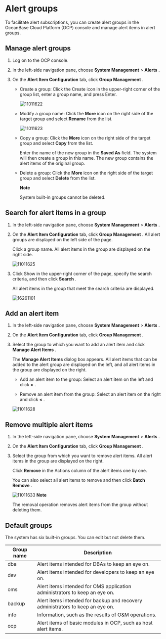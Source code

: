 Alert groups 
=================================

To facilitate alert subscriptions, you can create alert groups in the OceanBase Cloud Platform (OCP) console and manage alert items in alert groups. 

Manage alert groups 
----------------------------------------

1. Log on to the OCP console.

   

2. In the left-side navigation pane, choose **System Management** \> **Alerts** .

   

3. On the **Alert Item Configuration** tab, click **Group Management** . 

   * Create a group: Click the Create icon in the upper-right corner of the group list, enter a group name, and press Enter.

     ![11011622](https://help-static-aliyun-doc.aliyuncs.com/assets/img/en-US/0314306461/p346304.png)
     
   
   * Modify a group name: Click the **More** icon on the right side of the target group and select **Rename** from the list.

     ![11011623](https://help-static-aliyun-doc.aliyuncs.com/assets/img/en-US/0314306461/p346306.png)
     
   
   * Copy a group: Click the **More** icon on the right side of the target group and select **Copy** from the list. 

     Enter the name of the new group in the **Saved As** field. The system will then create a group in this name. The new group contains the alert items of the original group.
     
   
   * Delete a group: Click the **More** icon on the right side of the target group and select **Delete** from the list. 

     **Note**

     

     System built-in groups cannot be deleted.
     
   

   




Search for alert items in a group 
------------------------------------------------------

1. In the left-side navigation pane, choose **System Management** \> **Alerts** .

   

2. On the **Alert Item Configuration** tab, click **Group Management** . All alert groups are displayed on the left side of the page. 

   Click a group name. All alert items in the group are displayed on the right side.

   ![11011625](https://help-static-aliyun-doc.aliyuncs.com/assets/img/en-US/0314306461/p346310.png)
   

3. Click Show in the upper-right corner of the page, specify the search criteria, and then click **Search** . 

   All alert items in the group that meet the search criteria are displayed.

   ![16261101](https://help-static-aliyun-doc.aliyuncs.com/assets/img/en-US/0314306461/p346313.png)
   




Add an alert item 
--------------------------------------

1. In the left-side navigation pane, choose **System Management** \> **Alerts** .

   

2. On the **Alert Item Configuration** tab, click **Group Management** .

   

3. Select the group to which you want to add an alert item and click **Manage Alert Items** . 

   The **Manage Alert Items** dialog box appears. All alert items that can be added to the alert group are displayed on the left, and all alert items in the group are displayed on the right. 
   * Add an alert item to the group: Select an alert item on the left and click **\>** .

     
   
   * Remove an alert item from the group: Select an alert item on the right and click **\<** .

     
   

   

   ![11011628](https://help-static-aliyun-doc.aliyuncs.com/assets/img/en-US/0314306461/p346315.png)
   




Remove multiple alert items 
------------------------------------------------

1. In the left-side navigation pane, choose **System Management** \> **Alerts** .

   

2. On the **Alert Item Configuration** tab, click **Group Management** .

   

3. Select the group from which you want to remove alert items. All alert items in the group are displayed on the right.

   Click **Remove** in the Actions column of the alert items one by one. 

   You can also select all alert items to remove and then click **Batch Remove** .

   ![11011633](https://help-static-aliyun-doc.aliyuncs.com/assets/img/en-US/0314306461/p346325.png)
   **Note**

   

   The removal operation removes alert items from the group without deleting them.
   




Default groups 
-----------------------------------

The system has six built-in groups. You can edit but not delete them. 


| **Group name** |                                **Description**                                 |
|----------------|--------------------------------------------------------------------------------|
| dba            | Alert items intended for DBAs to keep an eye on.                               |
| dev            | Alert items intended for developers to keep an eye on.                         |
| oms            | Alert items intended for OMS application administrators to keep an eye on.     |
| backup         | Alert items intended for backup and recovery administrators to keep an eye on. |
| info           | Information, such as the results of O\&M operations.                           |
| ocp            | Alert items of basic modules in OCP, such as host alert items.                 |


